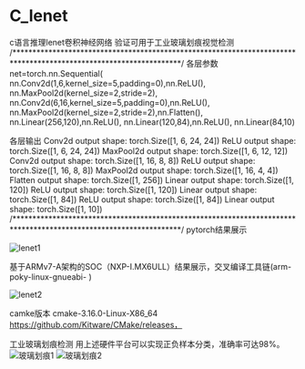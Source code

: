 # C_lenet
c语言推理lenet卷积神经网络
验证可用于工业玻璃划痕视觉检测
/******************************************************************************************************************/
  各层参数
net=torch.nn.Sequential(
nn.Conv2d(1,6,kernel_size=5,padding=0),nn.ReLU(),
nn.MaxPool2d(kernel_size=2,stride=2),
nn.Conv2d(6,16,kernel_size=5,padding=0),nn.ReLU(),
nn.MaxPool2d(kernel_size=2,stride=2),nn.Flatten(),
nn.Linear(256,120),nn.ReLU(),
nn.Linear(120,84),nn.ReLU(),
nn.Linear(84,10)

各层输出
Conv2d output shape:	 torch.Size([1, 6, 24, 24])
ReLU output shape:		 torch.Size([1, 6, 24, 24])
MaxPool2d output shape:	 torch.Size([1, 6, 12, 12])
Conv2d output shape:	 torch.Size([1, 16, 8, 8])
ReLU output shape:		 torch.Size([1, 16, 8, 8])
MaxPool2d output shape:	 torch.Size([1, 16, 4, 4])
Flatten output shape:	 torch.Size([1, 256])
Linear output shape:	 torch.Size([1, 120])
ReLU output shape:		 torch.Size([1, 120])
Linear output shape:	 torch.Size([1, 84])
ReLU output shape:		 torch.Size([1, 84])
Linear output shape:	 torch.Size([1, 10])
/******************************************************************************************************************/
pytorch结果展示

![lenet1](https://user-images.githubusercontent.com/69228766/176351300-e1290ef3-8f9d-42a7-bb19-10b4b2dae37a.jpg)


基于ARMv7-A架构的SOC（NXP-I.MX6ULL）结果展示，交叉编译工具链(arm-poky-linux-gnueabi- )

![lenet2](https://user-images.githubusercontent.com/69228766/176351342-803125f5-4537-4ff2-a099-139cc44833de.jpg)


camke版本 cmake-3.16.0-Linux-X86_64
https://github.com/Kitware/CMake/releases，


工业玻璃划痕检测 用上述硬件平台可以实现正负样本分类，准确率可达98%。
![玻璃划痕1](https://user-images.githubusercontent.com/69228766/176351989-d9d8e046-7c59-49f0-9da0-e51d90256410.jpg)
![玻璃划痕2](https://user-images.githubusercontent.com/69228766/176352005-da817673-e130-4fec-bc0a-2d55f994b537.png)
